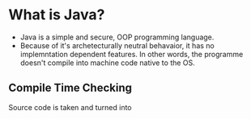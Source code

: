 # What is Java?
* Java is a simple and secure, OOP programming language.
* Because of it's archetecturally neutral behavaior, it has no implemntation dependent features. In other words, the programme doesn't compile into machine code native to the OS.


## Compile Time Checking
Source code is taken and turned into 
